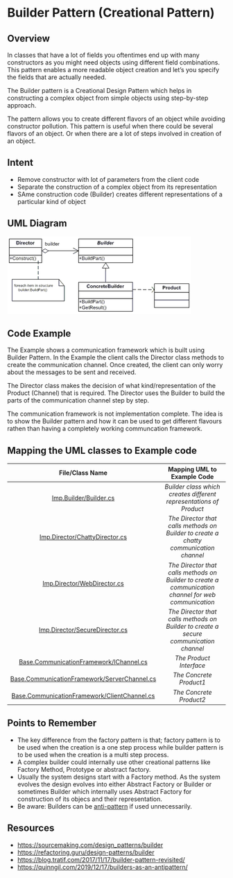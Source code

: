 # Builder Pattern (Creational Pattern)

## Overview
In classes that have a lot of fields you oftentimes end up with many constructors as you might need objects using different field combinations. This pattern enables a more readable object creation and let’s you specify the fields that are actually needed. 

The Builder pattern is a Creational Design Pattern which helps in constructing a complex object from simple objects using step-by-step approach.

The pattern allows you to create different flavors of an object while avoiding constructor pollution. This pattern is useful when there could be several flavors of an object. Or when there are a lot of steps involved in creation of an object.
## Intent
- Remove constructor with lot of parameters from the client code
- Separate the construction of a complex object from its representation
- SAme construction code (Builder) creates different representations of a particular kind of object

## UML Diagram
![plot](./builder_1.gif)

## Code Example
The Example shows a communication framework which is built using Builder Pattern.
In the Example the client calls the Director class methods to create the communication channel.
Once created, the client can only worry about the messages to be sent and received.

The Director class makes the decision of what kind/representation of the Product (Channel) that is required.
The Director uses the Builder to build the parts of the communication channel step by step.

The communication framework is not implementation complete. The idea is to show the Builder pattern and how it can be used to get different flavours rathen than having a completely working communcation framework.

## Mapping the UML classes to Example code
| **File/Class Name** | **Mapping UML to Example Code**  |
| :-----: | :-: |
| [Imp.Builder/Builder.cs](./Imp.Builders/Builder.cs)| *Builder class which creates different representations of Product* |
| [Imp.Director/ChattyDirector.cs](./Imp.Director/ChattyDirector.cs)| *The Director that calls methods on Builder to create a chatty communication channel* |
| [Imp.Director/WebDirector.cs](./Imp.Director/WebDirector.cs)| *The Director that calls methods on Builder to create a communication channel for web communication* |
| [Imp.Director/SecureDirector.cs](./Imp.Director/SecureDirector.cs)| *The Director that calls methods on Builder to create a secure communication channel* |
| [Base.CommunicationFramework/IChannel.cs](./Imp.Director/IChannel.cs)| *The Product Interface* |
| [Base.CommunicationFramework/ServerChannel.cs](./Imp.Director/ServerChannel.cs)| *The Concrete Product1* |
| [Base.CommunicationFramework/ClientChannel.cs](./Imp.Director/ClientChannel.cs)| *The Concrete Product2* |


## Points to Remember
- The key difference from the factory pattern is that; factory pattern is to be used when the creation is a one step process while builder pattern is to be used when the creation is a multi step process.
- A complex builder could internally use other creational patterns like Factory Method, Prototype or abstract factory.
- Usually the system designs start with a Factory method. As the system evolves the design evolves into either Abstract Factory or Builder or sometimes Builder which internally uses Abstract Factory for construction of its objecs and their representation.
- Be aware: Builders can be [anti-pattern](https://quinngil.com/2019/12/17/builders-as-an-antipattern/) if used unnecessarily. 

## Resources
- https://sourcemaking.com/design_patterns/builder
- https://refactoring.guru/design-patterns/builder
- https://blog.tratif.com/2017/11/17/builder-pattern-revisited/
- https://quinngil.com/2019/12/17/builders-as-an-antipattern/
